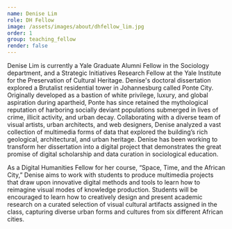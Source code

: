 ```yaml
---
name: Denise Lim
role: DH Fellow
image: /assets/images/about/dhfellow_lim.jpg
order: 1
group: teaching_fellow
render: false
---
```

Denise Lim is currently a Yale Graduate Alumni Fellow in the Sociology department, and a Strategic Initiatives Research Fellow at the Yale Institute for the Preservation of Cultural Heritage. Denise's doctoral dissertation explored a Brutalist residential tower in Johannesburg called Ponte City. Originally developed as a bastion of white privilege, luxury, and global aspiration during apartheid, Ponte has since retained the mythological reputation of harboring socially deviant populations submerged in lives of crime, illicit activity, and urban decay. Collaborating with a diverse team of visual artists, urban architects, and web designers, Denise analyzed a vast collection of multimedia forms of data that explored the building’s rich geological, architectural, and urban heritage. Denise has been working to transform her dissertation into a digital project that demonstrates the great promise of digital scholarship and data curation in sociological education.
 
As a Digital Humanities Fellow for her course, “Space, Time, and the African City,” Denise aims to work with students to produce multimedia projects that draw upon innovative digital methods and tools to learn how to reimagine visual modes of knowledge production. Students will be encouraged to learn how to creatively design and present academic research on a curated selection of visual cultural artifacts assigned in the class, capturing diverse urban forms and cultures from six different African cities. 
